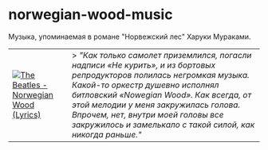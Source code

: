 # norwegian-wood-music

Музыка, упоминаемая в романе "Норвежский лес" Харуки Мураками.

|||
|-|-|
| [![The Beatles - Norwegian Wood (Lyrics)](https://img.youtube.com/vi/Xu9S05QKk5k/0.jpg)](https://www.youtube.com/watch?v=Xu9S05QKk5k) | > *"Как только самолет приземлился, погасли надписи «Не курить», и из бортовых репродукторов полилась негромкая музыка. Какой-то оркестр душевно исполнял битловский «Nowegian Wood». Как всегда, от этой мелодии у меня закружилась голова. Впрочем, нет, внутри моей головы все закружилось и замелькало с такой силой, как никогда раньше."* |